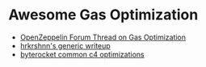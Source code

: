 # Awesome Gas Optimization

- [OpenZeppelin Forum Thread on Gas Optimization](https://forum.openzeppelin.com/t/a-collection-of-gas-optimisation-tricks/19966)
- [hrkrshnn's generic writeup](https://gist.github.com/hrkrshnn/ee8fabd532058307229d65dcd5836ddc)
- [byterocket common c4 optimizations](https://github.com/byterocket/c4-common-issues/blob/main/0-Gas-Optimizations.md/#g001---dont-initialize-variables-with-default-value)
